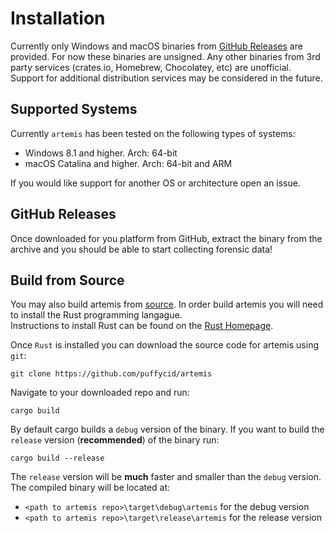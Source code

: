 # Installation

Currently only Windows and macOS binaries from
[GitHub Releases](https://github.com/puffycid/artemis) are provided. For now
these binaries are unsigned. Any other binaries from 3rd party services
(crates.io, Homebrew, Chocolatey, etc) are unofficial. Support for additional
distribution services may be considered in the future.

## Supported Systems

Currently `artemis` has been tested on the following types of systems:

- Windows 8.1 and higher. Arch: 64-bit
- macOS Catalina and higher. Arch: 64-bit and ARM

If you would like support for another OS or architecture open an issue.

## GitHub Releases

Once downloaded for you platform from GitHub, extract the binary from the
archive and you should be able to start collecting forensic data!

## Build from Source

You may also build artemis from [source](https://github.com/puffycid/artemis).
In order build artemis you will need to install the Rust programming langague.\
Instructions to install Rust can be found on the
[Rust Homepage](https://www.rust-lang.org/).

Once `Rust` is installed you can download the source code for artemis using
`git`:

```
git clone https://github.com/puffycid/artemis
```

Navigate to your downloaded repo and run:

```
cargo build
```

By default cargo builds a `debug` version of the binary. If you want to build
the `release` version (**recommended**) of the binary run:

```
cargo build --release
```

The `release` version will be **much** faster and smaller than the `debug`
version. The compiled binary will be located at:

- `<path to artemis repo>\target\debug\artemis` for the debug version
- `<path to artemis repo>\target\release\artemis` for the release version
